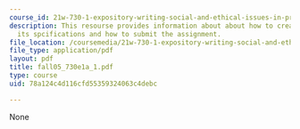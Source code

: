 ```yaml
---
course_id: 21w-730-1-expository-writing-social-and-ethical-issues-in-print-photography-and-film-fall-2005
description: This resourse provides information about about how to create essay assignment,
  its spcifications and how to submit the assignment.
file_location: /coursemedia/21w-730-1-expository-writing-social-and-ethical-issues-in-print-photography-and-film-fall-2005/78a124c4d116cfd55359324063c4debc_fall05_730e1a_1.pdf
file_type: application/pdf
layout: pdf
title: fall05_730e1a_1.pdf
type: course
uid: 78a124c4d116cfd55359324063c4debc

---
```

None